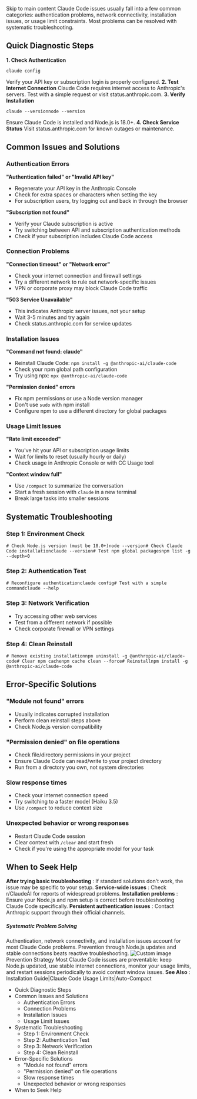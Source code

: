 Skip to main content
Claude Code issues usually fall into a few common categories: authentication problems, network connectivity, installation issues, or usage limit constraints. Most problems can be resolved with systematic troubleshooting.
## Quick Diagnostic Steps​
**1. Check Authentication**
```
claude config
```

Verify your API key or subscription login is properly configured.
**2. Test Internet Connection** Claude Code requires internet access to Anthropic's servers. Test with a simple request or visit status.anthropic.com.
**3. Verify Installation**
```
claude --versionnode --version
```

Ensure Claude Code is installed and Node.js is 18.0+.
**4. Check Service Status** Visit status.anthropic.com for known outages or maintenance.
## Common Issues and Solutions​
### Authentication Errors​
**"Authentication failed" or "Invalid API key"**
  * Regenerate your API key in the Anthropic Console
  * Check for extra spaces or characters when setting the key
  * For subscription users, try logging out and back in through the browser


**"Subscription not found"**
  * Verify your Claude subscription is active
  * Try switching between API and subscription authentication methods
  * Check if your subscription includes Claude Code access


### Connection Problems​
**"Connection timeout" or "Network error"**
  * Check your internet connection and firewall settings
  * Try a different network to rule out network-specific issues
  * VPN or corporate proxy may block Claude Code traffic


**"503 Service Unavailable"**
  * This indicates Anthropic server issues, not your setup
  * Wait 3-5 minutes and try again
  * Check status.anthropic.com for service updates


### Installation Issues​
**"Command not found: claude"**
  * Reinstall Claude Code: `npm install -g @anthropic-ai/claude-code`
  * Check your npm global path configuration
  * Try using npx: `npx @anthropic-ai/claude-code`


**"Permission denied" errors**
  * Fix npm permissions or use a Node version manager
  * Don't use `sudo` with npm install
  * Configure npm to use a different directory for global packages


### Usage Limit Issues​
**"Rate limit exceeded"**
  * You've hit your API or subscription usage limits
  * Wait for limits to reset (usually hourly or daily)
  * Check usage in Anthropic Console or with CC Usage tool


**"Context window full"**
  * Use `/compact` to summarize the conversation
  * Start a fresh session with `claude` in a new terminal
  * Break large tasks into smaller sessions


## Systematic Troubleshooting​
### Step 1: Environment Check​
```
# Check Node.js version (must be 18.0+)node --version# Check Claude Code installationclaude --version# Test npm global packagesnpm list -g --depth=0
```

### Step 2: Authentication Test​
```
# Reconfigure authenticationclaude config# Test with a simple commandclaude --help
```

### Step 3: Network Verification​
  * Try accessing other web services
  * Test from a different network if possible
  * Check corporate firewall or VPN settings


### Step 4: Clean Reinstall​
```
# Remove existing installationnpm uninstall -g @anthropic-ai/claude-code# Clear npm cachenpm cache clean --force# Reinstallnpm install -g @anthropic-ai/claude-code
```

## Error-Specific Solutions​
### "Module not found" errors​
  * Usually indicates corrupted installation
  * Perform clean reinstall steps above
  * Check Node.js version compatibility


### "Permission denied" on file operations​
  * Check file/directory permissions in your project
  * Ensure Claude Code can read/write to your project directory
  * Run from a directory you own, not system directories


### Slow response times​
  * Check your internet connection speed
  * Try switching to a faster model (Haiku 3.5)
  * Use `/compact` to reduce context size


### Unexpected behavior or wrong responses​
  * Restart Claude Code session
  * Clear context with `/clear` and start fresh
  * Check if you're using the appropriate model for your task


## When to Seek Help​
**After trying basic troubleshooting** : If standard solutions don't work, the issue may be specific to your setup.
**Service-wide issues** : Check r/ClaudeAI for reports of widespread problems.
**Installation problems** : Ensure your Node.js and npm setup is correct before troubleshooting Claude Code specifically.
**Persistent authentication issues** : Contact Anthropic support through their official channels.
##### Systematic Problem Solving
Authentication, network connectivity, and installation issues account for most Claude Code problems. Prevention through Node.js updates and stable connections beats reactive troubleshooting.
![Custom image](https://www.claudelog.com/img/discovery/009.png)
Prevention Strategy
Most Claude Code issues are preventable: keep Node.js updated, use stable internet connections, monitor your usage limits, and restart sessions periodically to avoid context window issues.
**See Also** : Installation Guide|Claude Code Usage Limits|Auto-Compact
  * Quick Diagnostic Steps
  * Common Issues and Solutions
    * Authentication Errors
    * Connection Problems
    * Installation Issues
    * Usage Limit Issues
  * Systematic Troubleshooting
    * Step 1: Environment Check
    * Step 2: Authentication Test
    * Step 3: Network Verification
    * Step 4: Clean Reinstall
  * Error-Specific Solutions
    * "Module not found" errors
    * "Permission denied" on file operations
    * Slow response times
    * Unexpected behavior or wrong responses
  * When to Seek Help


